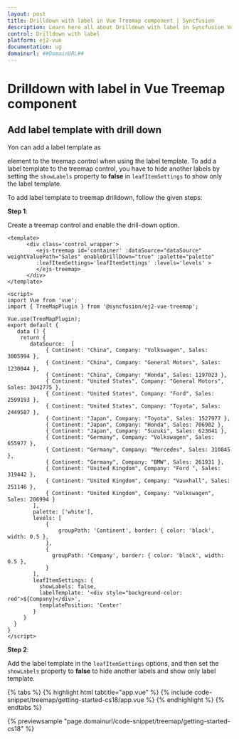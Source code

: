 ```yaml
---
layout: post
title: Drilldown with label in Vue Treemap component | Syncfusion
description: Learn here all about Drilldown with label in Syncfusion Vue Treemap component of Syncfusion Essential JS 2 and more.
control: Drilldown with label 
platform: ej2-vue
documentation: ug
domainurl: ##DomainURL##
---
```


# Drilldown with label in Vue Treemap component

## Add label template with drill down

Yon can add a label template as <div> element to the treemap control when using the label template. To add a label template to the treemap control, you have to hide another labels by setting the `showLabels` property to **false** in `leafItemSettings` to show only the label template.

To add label template to treemap drilldown, follow the given steps:

**Step 1**:

Create a treemap control and enable the drill-down option.

```
<template>
      <div class='control_wrapper'>
         <ejs-treemap id='container' :dataSource="dataSource" weightValuePath="Sales" enableDrillDown="true" :palette="palette"
         :leafItemSettings='leafItemSettings' :levels='levels' >
         </ejs-treemap>
      </div>
</template>

<script>
import Vue from 'vue';
import { TreeMapPlugin } from '@syncfusion/ej2-vue-treemap';

Vue.use(TreeMapPlugin);
export default {
   data () {
    return {
       dataSource:  [
            { Continent: "China", Company: "Volkswagen", Sales: 3005994 },
            { Continent: "China", Company: "General Motors", Sales: 1230044 },
            { Continent: "China", Company: "Honda", Sales: 1197023 },
            { Continent: "United States", Company: "General Motors", Sales: 3042775 },
            { Continent: "United States", Company: "Ford", Sales: 2599193 },
            { Continent: "United States", Company: "Toyota", Sales: 2449587 },
            { Continent: "Japan", Company: "Toyota", Sales: 1527977 },
            { Continent: "Japan", Company: "Honda", Sales: 706982 },
            { Continent: "Japan", Company: "Suzuki", Sales: 623041 },
            { Continent: "Germany", Company: "Volkswagen", Sales: 655977 },
            { Continent: "Germany", Company: "Mercedes", Sales: 310845 },
            { Continent: "Germany", Company: "BMW", Sales: 261931 },
            { Continent: "United Kingdom", Company: "Ford ", Sales: 319442 },
            { Continent: "United Kingdom", Company: "Vauxhall", Sales: 251146 },
            { Continent: "United Kingdom", Company: "Volkswagen", Sales: 206994 }
        ],
        palette: ['white'],
        levels: [
            {
                groupPath: 'Continent', border: { color: 'black', width: 0.5 },
            },
            {
              groupPath: 'Company', border: { color: 'black', width: 0.5 },
            }
        ],
        leafItemSettings: {
          showLabels: false,
          labelTemplate: '<div style="background-color: red">${Company}</div>',
          templatePosition: 'Center'
        }
     }
  }
}
</script>
```

**Step 2**:

Add the label template in the `leafItemSettings` options, and then set the `showLabels` property to **false** to hide another labels and show only label template.

{% tabs %}
{% highlight html tabtitle="app.vue" %}
{% include code-snippet/treemap/getting-started-cs18/app.vue %}
{% endhighlight %}
{% endtabs %}
        
{% previewsample "page.domainurl/code-snippet/treemap/getting-started-cs18" %}
